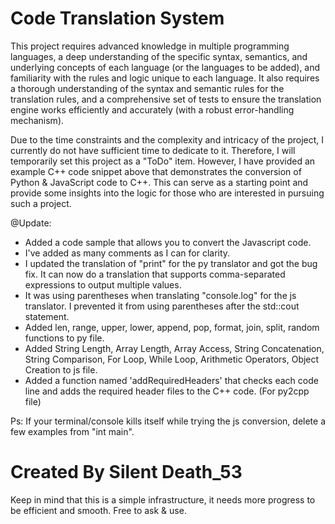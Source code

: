 # Code Translation System
This project requires advanced knowledge in multiple programming languages, a deep understanding of the specific syntax, semantics, and underlying concepts of each language (or the languages to be added), and familiarity with the rules and logic unique to each language. It also requires a thorough understanding of the syntax and semantic rules for the translation rules, and a comprehensive set of tests to ensure the translation engine works efficiently and accurately (with a robust error-handling mechanism).


Due to the time constraints and the complexity and intricacy of the project, I currently do not have sufficient time to dedicate to it. Therefore, I will temporarily set this project as a "ToDo" item. However, I have provided an example C++ code snippet above that demonstrates the conversion of Python & JavaScript code to C++. This can serve as a starting point and provide some insights into the logic for those who are interested in pursuing such a project.

@Update:

- Added a code sample that allows you to convert the Javascript code.
- I've added as many comments as I can for clarity.
- I updated the translation of "print" for the py translator and got the bug fix. It can now do a translation that supports comma-separated expressions to output multiple values.
- It was using parentheses when translating "console.log" for the js translator. I prevented it from using parentheses after the std::cout statement.
- Added len, range, upper, lower, append, pop, format, join, split, random functions to py file.
- Added String Length, Array Length, Array Access, String Concatenation, String Comparison, For Loop, While Loop, Arithmetic Operators, Object Creation to js file.
- Added a function named 'addRequiredHeaders' that checks each code line and adds the required header files to the C++ code. (For py2cpp file)

Ps:
If your terminal/console kills itself while trying the js conversion, delete a few examples from "int main".

# Created By Silent Death_53
Keep in mind that this is a simple infrastructure, it needs more progress to be efficient and smooth. Free to ask & use.

